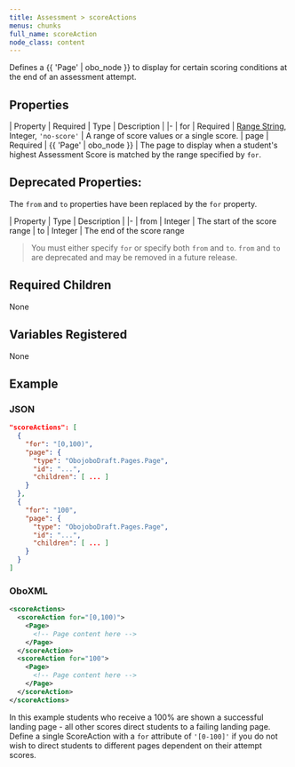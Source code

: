 ```yaml
---
title: Assessment > scoreActions
menus: chunks
full_name: scoreAction
node_class: content
---
```

Defines a {{ 'Page' | obo_node }} to display for certain scoring conditions at the end of an assessment attempt.

## Properties

| Property | Required | Type | Description |
|-
| for | Required | [Range String](../range_strings.html), Integer, `'no-score'` | A range of score values or a single score.
| page | Required | {{ 'Page' | obo_node }} | The page to display when a student's highest Assessment Score is matched by the range specified by `for`.

## Deprecated Properties:

The `from` and `to` properties have been replaced by the `for` property.

| Property | Type | Description |
|-
| from | Integer | The start of the score range
| to | Integer | The end of the score range

> You must either specify `for` or specify both `from` and `to`. `from` and `to` are deprecated and may be removed in a future release.

## Required Children

None

## Variables Registered

None

## Example

### JSON

```json
"scoreActions": [
  {
    "for": "[0,100)",
    "page": {
      "type": "ObojoboDraft.Pages.Page",
      "id": "...",
      "children": [ ... ]
    }
  },
  {
    "for": "100",
    "page": {
      "type": "ObojoboDraft.Pages.Page",
      "id": "...",
      "children": [ ... ]
    }
  }
]
```

### OboXML

```xml
<scoreActions>
  <scoreAction for="[0,100)">
    <Page>
      <!-- Page content here -->
    </Page>
  </scoreAction>
  <scoreAction for="100">
    <Page>
      <!-- Page content here -->
    </Page>
  </scoreAction>
</scoreActions>
```

In this example students who receive a 100% are shown a successful landing page - all other scores direct students to a failing landing page. Define a single ScoreAction with a `for` attribute of `'[0-100]'` if you do not wish to direct students to different pages dependent on their attempt scores.
